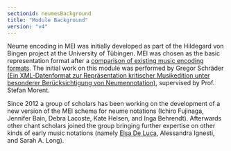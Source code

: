 ```yaml
---
sectionid: neumesBackground
title: "Module Background"
version: "v4"
---
```


Neume encoding in MEI was initially developed as part of the Hildegard von Bingen project at the University of Tübingen. MEI was chosen as the basic representation format after a [comparison of existing music encoding formats](http://www.dimused.uni-tuebingen.de/tuebingen_phase1_e.php). The initial work on this module was performed by Gregor Schräder [(Ein XML-Datenformat zur Repräsentation kritischer Musikedition unter besonderer Berücksichtigung von Neumennotation)](http://www.dimused.uni-tuebingen.de/downloads/studienarbeit.pdf), supervised by Prof. Stefan Morent.

Since 2012 a group of scholars has been working on the development of a new version of the MEI schema for neume notations (Ichiro Fujinaga, Jennifer Bain, Debra Lacoste, Kate Helsen, and Inga Behrendt). Afterwards other chant scholars joined the group bringing further expertise on other kinds of early music notations (namely [Elsa De Luca](https://sites.google.com/fcsh.unl.pt/elsadeluca/), Alessandra Ignesti, and Sarah A. Long). 
